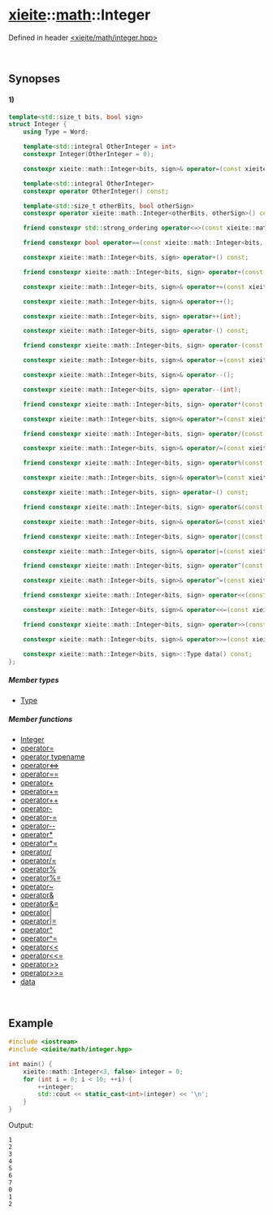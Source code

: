 # [xieite](../../xieite.md)\:\:[math](../../math.md)\:\:Integer
Defined in header [<xieite/math/integer.hpp>](../../../include/xieite/math/integer.hpp)

&nbsp;

## Synopses
#### 1)
```cpp
template<std::size_t bits, bool sign>
struct Integer {
    using Type = Word;

    template<std::integral OtherInteger = int>
    constexpr Integer(OtherInteger = 0);

    constexpr xieite::math::Integer<bits, sign>& operator=(const xieite::math::Integer<bits, sign>);

    template<std::integral OtherInteger>
    constexpr operator OtherInteger() const;

    template<std::size_t otherBits, bool otherSign>
    constexpr operator xieite::math::Integer<otherBits, otherSign>() const;

    friend constexpr std::strong_ordering operator<=>(const xieite::math::Integer<bits, sign>, const xieite::math::Integer<bits, sign>);

    friend constexpr bool operator==(const xieite::math::Integer<bits, sign>, const xieite::math::Integer<bits, sign>) const;

    constexpr xieite::math::Integer<bits, sign> operator+() const;

    friend constexpr xieite::math::Integer<bits, sign> operator+(const xieite::math::Integer<bits, sign>, const xieite::math::Integer<bits, sign>);

    constexpr xieite::math::Integer<bits, sign>& operator+=(const xieite::math::Integer<bits, sign>);

    constexpr xieite::math::Integer<bits, sign>& operator++();

    constexpr xieite::math::Integer<bits, sign> operator++(int);

    constexpr xieite::math::Integer<bits, sign> operator-() const;

    friend constexpr xieite::math::Integer<bits, sign> operator-(const xieite::math::Integer<bits, sign>, const xieite::math::Integer<bits, sign>);

    constexpr xieite::math::Integer<bits, sign>& operator-=(const xieite::math::Integer<bits, sign>);

    constexpr xieite::math::Integer<bits, sign>& operator--();

    constexpr xieite::math::Integer<bits, sign> operator--(int);

    friend constexpr xieite::math::Integer<bits, sign> operator*(const xieite::math::Integer<bits, sign>, const xieite::math::Integer<bits, sign>);

    constexpr xieite::math::Integer<bits, sign>& operator*=(const xieite::math::Integer<bits, sign>);

    friend constexpr xieite::math::Integer<bits, sign> operator/(const xieite::math::Integer<bits, sign>, const xieite::math::Integer<bits, sign>);

    constexpr xieite::math::Integer<bits, sign>& operator/=(const xieite::math::Integer<bits, sign>);

    friend constexpr xieite::math::Integer<bits, sign> operator%(const xieite::math::Integer<bits, sign>, const xieite::math::Integer<bits, sign>);

    constexpr xieite::math::Integer<bits, sign>& operator%=(const xieite::math::Integer<bits, sign>);

    constexpr xieite::math::Integer<bits, sign> operator~() const;

    friend constexpr xieite::math::Integer<bits, sign> operator&(const xieite::math::Integer<bits, sign>, const xieite::math::Integer<bits, sign>);

    constexpr xieite::math::Integer<bits, sign>& operator&=(const xieite::math::Integer<bits, sign>);

    friend constexpr xieite::math::Integer<bits, sign> operator|(const xieite::math::Integer<bits, sign>, const xieite::math::Integer<bits, sign>);

    constexpr xieite::math::Integer<bits, sign>& operator|=(const xieite::math::Integer<bits, sign>);

    friend constexpr xieite::math::Integer<bits, sign> operator^(const xieite::math::Integer<bits, sign>, const xieite::math::Integer<bits, sign>);

    constexpr xieite::math::Integer<bits, sign>& operator^=(const xieite::math::Integer<bits, sign>);

    friend constexpr xieite::math::Integer<bits, sign> operator<<(const xieite::math::Integer<bits, sign>, const xieite::math::Integer<bits, sign>);

    constexpr xieite::math::Integer<bits, sign>& operator<<=(const xieite::math::Integer<bits, sign>);

    friend constexpr xieite::math::Integer<bits, sign> operator>>(const xieite::math::Integer<bits, sign>, const xieite::math::Integer<bits, sign>);

    constexpr xieite::math::Integer<bits, sign>& operator>>=(const xieite::math::Integer<bits, sign>);

    constexpr xieite::math::Integer<bits, sign>::Type data() const;
};
```
##### Member types
- [Type](./structures/integer/1/type.md)
##### Member functions
- [Integer](./structures/integer/1/operators/constructor.md)
- [operator=](./structures/integer/1/operators/assign.md)
- [operator typename](./structures/integer/1/operators/cast.md)
- [operator<=>](./structures/integer/1/operators/spaceship.md)
- [operator==](./structures/integer/1/operators/s/equal.md)
- [operator+](./structures/integer/1/operators/add.md)
- [operator+=](./structures/integer/1/operators/addAssign.md)
- [operator++](./structures/integer/1/operators/increment.md)
- [operator-](./structures/integer/1/operators/subtract.md)
- [operator-=](./structures/integer/1/operators/subtract_assign.md)
- [operator--](./structures/integer/1/operators/decrement.md)
- [operator*](./structures/integer/1/operators/multiply.md)
- [operator*=](./structures/integer/1/operators/multiply_assign.md)
- [operator/](./structures/integer/1/operators/divide.md)
- [operator/=](./structures/integer/1/operators/divide_assign.md)
- [operator%](./structures/integer/1/operators/modulo.md)
- [operator%=](./structures/integer/1/operators/modulo_assign.md)
- [operator~](./structures/integer/1/operators/bitwise_not.md)
- [operator&](./structures/integer/1/operators/bitwise_and.md)
- [operator&=](./structures/integer/1/operators/bitwise_and_assign.md)
- [operator|](./structures/integer/1/operators/bitwise_or.md)
- [operator|=](./structures/integer/1/operators/bitwise_or_assign.md)
- [operator^](./structures/integer/1/operators/bitwise_xor.md)
- [operator^=](./structures/integer/1/operators/bitwise_xor_assign.md)
- [operator<<](./structures/integer/1/operators/bitwise_shift_left.md)
- [operator<<=](./structures/integer/1/operators/bitwise_shift_left_assign.md)
- [operator>>](./structures/integer/1/operators/bitwise_shift_right.md)
- [operator>>=](./structures/integer/1/operators/bitwise_shift_right_assign.md)
- [data](./structures/integer/1/data.md)

&nbsp;

## Example
```cpp
#include <iostream>
#include <xieite/math/integer.hpp>

int main() {
    xieite::math::Integer<3, false> integer = 0;
    for (int i = 0; i < 10; ++i) {
        ++integer;
        std::cout << static_cast<int>(integer) << '\n';
    }
}
```
Output:
```
1
2
3
4
5
6
7
0
1
2
```
